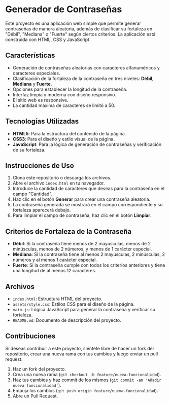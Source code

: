 # Generador de Contraseñas

Este proyecto es una aplicación web simple que permite generar contraseñas de manera aleatoria, además de clasificar su fortaleza en "Débil", "Mediana" o "Fuerte" según ciertos criterios. La aplicación está construida con HTML, CSS y JavaScript.

## Características

- Generación de contraseñas aleatorias con caracteres alfanuméricos y caracteres especiales.
- Clasificación de la fortaleza de la contraseña en tres niveles: **Débil**, **Mediana** y **Fuerte**.
- Opciones para establecer la longitud de la contraseña.
- Interfaz limpia y moderna con diseño responsivo.
- El sitio web es responsive.
- La cantidad máxima de caracteres se limitó a 50.

## Tecnologías Utilizadas

- **HTML5**: Para la estructura del contenido de la página.
- **CSS3**: Para el diseño y estilo visual de la página.
- **JavaScript**: Para la lógica de generación de contraseñas y verificación de su fortaleza.

## Instrucciones de Uso

1. Clona este repositorio o descarga los archivos.
2. Abre el archivo `index.html` en tu navegador.
3. Introduce la cantidad de caracteres que deseas para la contraseña en el campo "Cantidad".
4. Haz clic en el botón **Generar** para crear una contraseña aleatoria.
5. La contraseña generada se mostrará en el campo correspondiente y su fortaleza aparecerá debajo.
6. Para limpiar el campo de contraseña, haz clic en el botón **Limpiar**.

## Criterios de Fortaleza de la Contraseña

- **Débil**: Si la contraseña tiene menos de 2 mayúsculas, menos de 2 minúsculas, menos de 2 números, y menos de 1 carácter especial.
- **Mediana**: Si la contraseña tiene al menos 2 mayúsculas, 2 minúsculas, 2 números y al menos 1 carácter especial.
- **Fuerte**: Si la contraseña cumple con todos los criterios anteriores y tiene una longitud de al menos 12 caracteres.

## Archivos

- `index.html`: Estructura HTML del proyecto.
- `assets/style.css`: Estilos CSS para el diseño de la página.
- `main.js`: Lógica JavaScript para generar la contraseña y verificar su fortaleza.
- `README.md`: Documento de descripción del proyecto.

## Contribuciones

Si deseas contribuir a este proyecto, siéntete libre de hacer un fork del repositorio, crear una nueva rama con tus cambios y luego enviar un pull request.

1. Haz un fork del proyecto.
2. Crea una nueva rama (`git checkout -b feature/nueva-funcionalidad`).
3. Haz tus cambios y haz commit de los mismos (`git commit -am 'Añadir nueva funcionalidad'`).
4. Empuja los cambios (`git push origin feature/nueva-funcionalidad`).
5. Abre un Pull Request.

